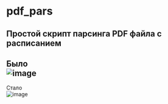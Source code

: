 # pdf_pars
Простой скрипт парсинга PDF файла с расписанием  
---  
Было  
![image](https://user-images.githubusercontent.com/40400854/187999375-8ed49f90-9fba-4083-863b-612c06c25f8a.png)  
---  
Стало  
![image](https://user-images.githubusercontent.com/40400854/187999444-8c2b2bae-e8be-4acc-ab75-fe07aa937cd2.png)
